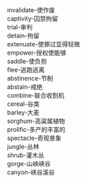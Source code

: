 invalidate-使作废<br>
captivity-囚禁拘留<br>
trial-审判<br>
detain-拘留<br>
extenuate-使罪过显得轻微<br>
empower-授权使能够<br>
saddle-使负担<br>
flee-逃跑逃离<br>
abstinence-节制<br>
abstain-戒绝<br>
combine-联合收割机<br>
cereal-谷类<br>
barley-大麦<br>
sorghum-高粱属植物<br>
prolific-多产的丰富的<br>
spectacle-奇观景象<br>
jungle-丛林<br>
shrub-灌木丛<br>
gorge-山峡峡谷<br>
canyon-峡谷溪谷<br>
<br>
<br>